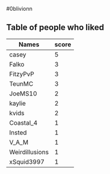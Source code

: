 #0blivionn
## Table of people who liked
Names | score
--- | ---
casey | 5
Falko | 3
FitzyPvP | 3
TeunMC | 3
JoeMS10 | 2
kaylie | 2
kvids | 2
Coastal_4 | 1
Insted | 1
V_A_M | 1
Weirdillusions | 1
xSquid3997 | 1
